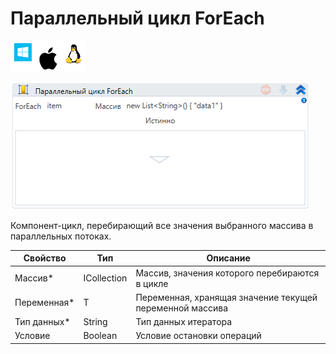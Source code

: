 # Параллельный цикл ForEach

![](<../../../.gitbook/assets/image (100) (1) (1) (1) (2) (144).png>)

![](<../../../.gitbook/assets/image (147).png>)

Компонент-цикл, перебирающий все значения выбранного массива в параллельных потоках.

| Свойство     | Тип         | Описание                                                 |
| ------------ | ----------- | -------------------------------------------------------- |
| Массив\*     | ICollection | Массив, значения которого перебираются в цикле           |
| Переменная\* | T           | Переменная, хранящая значение текущей переменной массива |
| Тип данных\* | String      | Тип данных итератора                                     |
| Условие      | Boolean     | Условие остановки операций                               |
